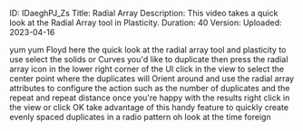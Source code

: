 ID: IDaeghPJ_Zs
Title: Radial Array
Description: This video takes a quick look at the Radial Array tool in Plasticity.
Duration: 40
Version: 
Uploaded: 2023-04-16

yum yum
Floyd here the quick look at the radial
array tool and plasticity to use select
the solids or Curves you'd like to
duplicate then press the radial array
icon in the lower right corner of the UI
click in the view to select the center
point where the duplicates will Orient
around and use the radial array
attributes to configure the action such
as the number of duplicates and the
repeat and repeat distance once you're
happy with the results right click in
the view or click OK take advantage of
this handy feature to quickly create
evenly spaced duplicates in a radio
pattern oh look at the time
foreign
